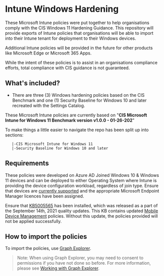 # Intune Windows Hardening

These Microsoft Intune policies were put together to help organisations comply with the CIS Windows 11 Hardening Guidance.
This repository will provide exports of Intune policies that organisations will be able to import into their Intune tenant for deployment to their Windows devices.

Additional Intune policies will be provided in the future for other products like Microsoft Edge or Microsoft 365 Apps.

While the intent of these policies is to assist in an organisations compliance efforts, total compliance with CIS guidance is not guaranteed.

## What's included?
* There are three (3) Windows hardening policies based on the CIS Benchmark and one (1) Security Baseline for Windows 10 and later recreated with the Settings Catalog.

These Microsoft Intune policies are currently based on "**CIS Microsoft Intune for Windows 11 Benchmark version v1.0.0 - 01-26-202**"

To make things a little easier to navigate the repo has been split up into sections:


```
   |-CIS Microsoft Intune for Windows 11
   |-Security Baseline for Windows 10 and later
```

## Requirements

These policies were developed on Azure AD Joined Windows 10 & Windows 11 devices and can be deployed to either Operating System where Intune is providing the device configuration workload, regardless of join type.  Ensure that devices are [currently supported](https://docs.microsoft.com/en-us/windows/release-health/supported-versions-windows-client) and the appropriate Microsoft Endpoint Manager licences have been assigned.

Ensure that [KB5005565](https://support.microsoft.com/en-us/topic/september-14-2021-kb5005565-os-builds-19041-1237-19042-1237-and-19043-1237-292cf8ed-f97b-4cd8-9883-32b71e3e6b44) has been installed, which was released as a part of the September 14th, 2021 quality updates. This KB contains updated [Mobile Device Management](https://techcommunity.microsoft.com/t5/intune-customer-success/the-latest-in-group-policy-settings-parity-in-mobile-device/ba-p/2269167) policies. Without this update, the policies provided will not be applied successfully.

## How to import the policies

To import the policies, use [Graph Explorer](https://aka.ms/ge).

>Note: When using Graph Explorer, you may need to consent to permissions if you have not done so before. For more information, please see [Working with Graph Explorer](https://docs.microsoft.com/en-us/graph/graph-explorer/graph-explorer-features).
